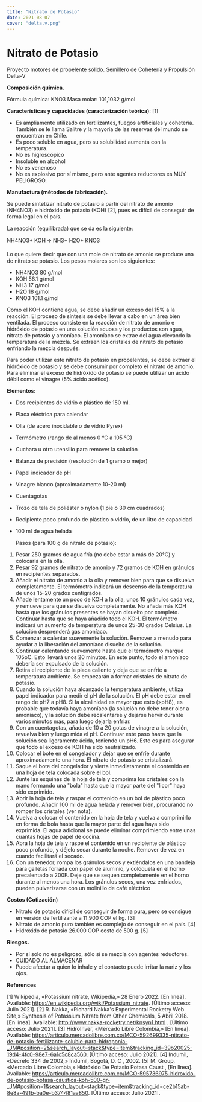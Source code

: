 ```yaml
---
title: "Nitrato de Potasio"
date: 2021-08-07
cover: "delta.v.png"
---
```

# Nitrato de Potasio

Proyecto motores de propelente sólido.
Semillero de Cohetería y Propulsión Delta-V



 **Composición química.** 

Fórmula química: KNO3
Masa molar: 101,1032 g/mol

**Características y capacidades (caracterización teórica)**: [1]

- Es ampliamente utilizado en fertilizantes, fuegos artificiales y cohetería. También se le llama Salitre y la mayoría de las reservas del mundo se encuentran en Chile.
- Es poco soluble en agua, pero su solubilidad aumenta con la temperatura.
- No es higroscópico
- Insoluble en alcohol
- No es venenoso
- No es explosivo por sí mismo, pero ante agentes reductores es MUY PELIGROSO.


**Manufactura (métodos de fabricación).**

Se puede sintetizar nitrato de potasio a partir del nitrato de amonio (NH4NO3) e hidróxido de potasio (KOH) [2], pues es difícil de conseguir de forma legal en el país. 


La reacción (equilibrada) que se da es la siguiente:

NH4NO3+ KOH 🡪  NH3+ H2O+ KNO3

Lo que quiere decir que con una mole de nitrato de amonio se produce una de nitrato se potasio. Los pesos molares son los siguientes:

* NH4NO3  80	 	g/mol
* KOH	   56.1	 	g/mol
* NH3	   17	 	g/mol
* H2O	   18	 	g/mol
* KNO3	   101.1	g/mol

Como el KOH contiene agua, se debe añadir un exceso del 15% a la reacción. El proceso de síntesis se debe llevar a cabo en un área bien ventilada. El proceso consiste en la reacción de nitrato de amonio e hidróxido de potasio en una solución acuosa y los productos son agua, nitrato de potasio y amoníaco. El amoníaco se extrae del agua elevando la temperatura de la mezcla. Se extraen los cristales de nitrato de potasio enfriando la mezcla después.

Para poder utilizar este nitrato de potasio en propelentes, se debe extraer el hidróxido de potasio y se debe consumir por completo el nitrato de amonio. Para eliminar el exceso de hidróxido de potasio se puede utilizar un ácido débil como el vinagre (5% ácido acético).


**Elementos:**

- Dos recipientes de vidrio o plástico de 150 ml. 
- Placa eléctrica para calendar
- Olla (de acero inoxidable o de vidrio Pyrex)
- Termómetro (rango de al menos 0 °C a 105 °C)
- Cuchara u otro utensilio para remover la solución
- Balanza de precisión (resolución de 1 gramo o mejor)
- Papel indicador de pH
- Vinagre blanco (aproximadamente 10-20 ml)
- Cuentagotas
- Trozo de tela de poliéster o nylon (1 pie o 30 cm cuadrados)
- Recipiente poco profundo de plástico o vidrio, de un litro de capacidad
- 100 ml de agua helada

	Pasos (para 100 g de nitrato de potasio):
1. Pesar 250 gramos de agua fría (no debe estar a más de 20°C) y colocarla en la olla.
2. Pesar 92 gramos de nitrato de amonio y 72 gramos de KOH en gránulos en recipientes separados.
3. Añadir el nitrato de amonio a la olla y remover bien para que se disuelva completamente. El termómetro indicará un descenso de la temperatura de unos 15-20 grados centígrados.
4. Añade lentamente un poco de KOH a la olla, unos 10 gránulos cada vez, y remueve para que se disuelva completamente. No añada más KOH hasta que los gránulos presentes se hayan disuelto por completo. Continuar hasta que se haya añadido todo el KOH. El termómetro indicará un aumento de temperatura de unos 25-30 grados Celsius. La solución desprenderá gas amoníaco.
5. Comenzar a calentar suavemente la solución. Remover a menudo para ayudar a la liberación del amoníaco disuelto de la solución.
6. Continuar calentando suavemente hasta que el termómetro marque 105oC. Esto llevará unos 20 minutos. En este punto, todo el amoníaco debería ser expulsado de la solución.
7. Retira el recipiente de la placa caliente y deja que se enfríe a temperatura ambiente. Se empezarán a formar cristales de nitrato de potasio.
8. Cuando la solución haya alcanzado la temperatura ambiente, utiliza papel indicador para medir el pH de la solución. El pH debe estar en el rango de pH7 a pH8. Si la alcalinidad es mayor que esto (>pH8), es probable que todavía haya amoníaco (la solución no debe tener olor a amoníaco), y la solución debe recalentarse y dejarse hervir durante varios minutos más, para luego dejarla enfriar.
9. Con un cuentagotas, añada de 10 a 20 gotas de vinagre a la solución, revuelva bien y luego mida el pH. Continuar este paso hasta que la solución sea ligeramente ácida, teniendo un pH6. Esto es para asegurar que todo el exceso de KOH ha sido neutralizado.
10. Colocar el bote en el congelador y dejar que se enfríe durante aproximadamente una hora. El nitrato de potasio se cristalizará.
11. Saque el bote del congelador y vierta inmediatamente el contenido en una hoja de tela colocada sobre el bol.
12. Junte las esquinas de la hoja de tela y comprima los cristales con la mano formando una "bola" hasta que la mayor parte del "licor" haya sido exprimido.
13. Abrir la hoja de tela y raspar el contenido en un bol de plástico poco profundo. Añadir 100 ml de agua helada y remover bien, procurando no romper los cristales (ver nota).
14. Vuelva a colocar el contenido en la hoja de tela y vuelva a comprimirlo en forma de bola hasta que la mayor parte del agua haya sido exprimida. El agua adicional se puede eliminar comprimiendo entre unas cuantas hojas de papel de cocina.
15. Abra la hoja de tela y raspe el contenido en un recipiente de plástico poco profundo, y déjelo secar durante la noche. Remover de vez en cuando facilitará el secado.
16. Con un tenedor, rompa los gránulos secos y extiéndalos en una bandeja para galletas forrada con papel de aluminio, y colóquela en el horno precalentado a 200F. Deje que se sequen completamente en el horno durante al menos una hora. Los gránulos secos, una vez enfriados, pueden pulverizarse con un molinillo de café eléctrico


**Costos (Cotización)**

- Nitrato de potasio difícil de conseguir de forma pura, pero se consigue en versión de fertilizante a 11.900 COP el kg. [3]
- Nitrato de amonio puro también es complejo de conseguir en el país. [4]
- Hidróxido de potasio 26.000 COP costo de 500 g. [5]


**Riesgos.**

- Por sí solo no es peligroso, sólo si se mezcla con agentes reductores. 
- CUIDADO AL ALMACENAR
- Puede afectar a quien lo inhale y el contacto puede irritar la nariz y los ojos.

**References**

[1] 
Wikipedia, «Potassium nitrate, Wikipedia,» 28 Enero 2022. [En línea]. Available: https://en.wikipedia.org/wiki/Potassium_nitrate. [Último acceso: Julio 2021].
[2] 
R. Nakka, «Richard Nakka's Experimental Rocketry Web Site,» Synthesis of Potassium Nitrate from Other Chemicals, 5 Abril 2018. [En línea]. Available: http://www.nakka-rocketry.net/knsyn1.html . [Último acceso: Julio 2021].
[3] 
HidroInver, «Mercado Libre Colombia,» [En línea]. Available: https://articulo.mercadolibre.com.co/MCO-592699335-nitrato-de-potasio-fertilizante-soluble-para-hidroponia-_JM#position=2&search_layout=stack&type=item&tracking_id=39b20025-19d4-4fc0-98e7-6a1c5c8ca560. [Último acceso: Julio 2021].
[4] 
Indumil, «Decreto 334 de 2002,» Indumil, Bogotá, D. C , 2002.
[5] 
M. Group, «Mercado Libre Colombia,» Hidróxido De Potasio Potasa Caust , [En línea]. Available: https://articulo.mercadolibre.com.co/MCO-595736975-hidroxido-de-potasio-potasa-caustica-koh-500-gr-_JM#position=1&search_layout=stack&type=item&tracking_id=ce2b15ab-8e8a-491b-ba0e-b374481aa850. [Último acceso: Julio 2021].


